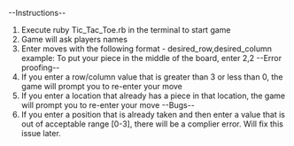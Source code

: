 --Instructions--
1. Execute ruby Tic_Tac_Toe.rb in the terminal to start game 
2. Game will ask players names 
3. Enter moves with the following format - desired_row,desired_column
    example: To put your piece in the middle of the board, enter 2,2
--Error proofing--
1. If you enter a row/column value that is greater than 3 or less than 0, the game will prompt you to re-enter your move
2. If you enter a location that already has a piece in that location, the game will prompt you to re-enter your move 
--Bugs--
1. If you enter a position that is already taken and then enter a value that is out of acceptable range [0-3], there will be a complier error. 
    Will fix this issue later.